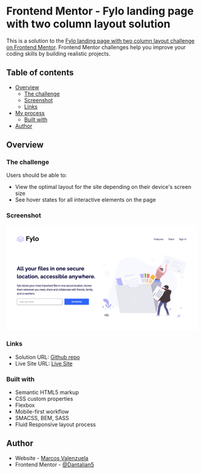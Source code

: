 # Frontend Mentor - Fylo landing page with two column layout solution

This is a solution to the [Fylo landing page with two column layout challenge on Frontend Mentor](https://www.frontendmentor.io/challenges/fylo-landing-page-with-two-column-layout-5ca5ef041e82137ec91a50f5). Frontend Mentor challenges help you improve your coding skills by building realistic projects. 

## Table of contents

- [Overview](#overview)
  - [The challenge](#the-challenge)
  - [Screenshot](#screenshot)
  - [Links](#links)
- [My process](#my-process)
  - [Built with](#built-with)
- [Author](#author)

## Overview

### The challenge

Users should be able to:

- View the optimal layout for the site depending on their device's screen size
- See hover states for all interactive elements on the page

### Screenshot

![](./screenshot.jpg)

### Links

- Solution URL: [Github repo](https://github.com/Dantalian5/Fylo-landing-page-with-two-column-layout.git)
- Live Site URL: [Live Site](https://dantalian5.github.io/Fylo-landing-page-with-two-column-layout/)

### Built with

- Semantic HTML5 markup
- CSS custom properties
- Flexbox
- Mobile-first workflow
- SMACSS, BEM, SASS
- Fluid Responsive layout process

## Author

- Website - [Marcos Valenzuela](https://www.your-site.com)
- Frontend Mentor - [@Dantalian5](https://www.frontendmentor.io/profile/Dantalian5)


